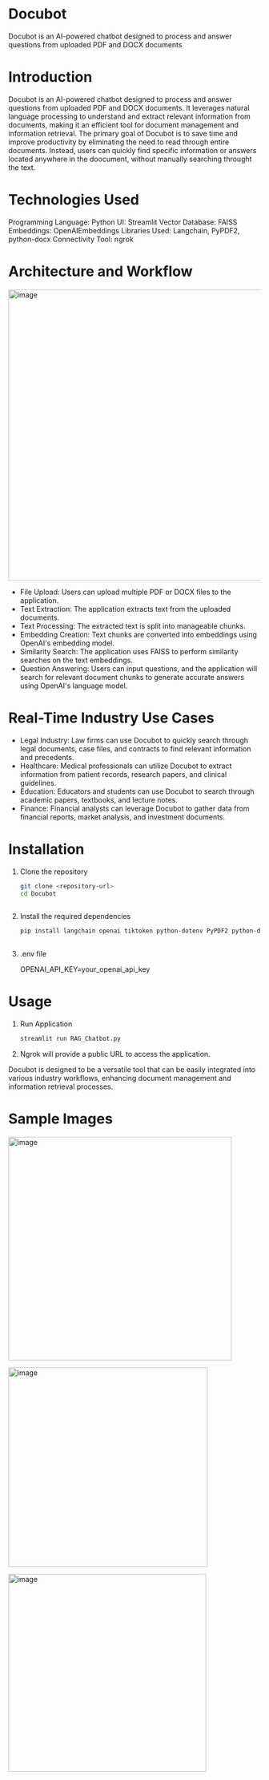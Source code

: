 # Docubot
Docubot is an AI-powered chatbot designed to process and answer questions from uploaded PDF and DOCX documents
# Introduction 
Docubot is an AI-powered chatbot designed to process and answer questions from uploaded PDF and DOCX documents. It leverages natural language processing to understand and extract relevant information from documents, making it an efficient tool for document management and information retrieval. The primary goal of Docubot is to save time and improve productivity by eliminating the need to read through entire documents. Instead, users can quickly find specific information or answers located anywhere in the doocument, without manually searching throught the text. 
# Technologies Used
Programming Language: Python
UI: Streamlit
Vector Database: FAISS
Embeddings: OpenAIEmbeddings
Libraries Used: Langchain, PyPDF2, python-docx
Connectivity Tool: ngrok
# Architecture and Workflow
<img width="581" alt="image" src="https://github.com/SaikiranBSK10/Docubot/assets/66936785/434b7222-ead4-42d6-905f-e9014378f2c6">

- File Upload: Users can upload multiple PDF or DOCX files to the application.
- Text Extraction: The application extracts text from the uploaded documents.
- Text Processing: The extracted text is split into manageable chunks.
- Embedding Creation: Text chunks are converted into embeddings using OpenAI's embedding model.
- Similarity Search: The application uses FAISS to perform similarity searches on the text embeddings.
- Question Answering: Users can input questions, and the application will search for relevant document chunks to generate accurate answers using OpenAI's language model.

# Real-Time Industry Use Cases
- Legal Industry: Law firms can use Docubot to quickly search through legal documents, case files, and contracts to find relevant information and precedents.
- Healthcare: Medical professionals can utilize Docubot to extract information from patient records, research papers, and clinical guidelines.
- Education: Educators and students can use Docubot to search through academic papers, textbooks, and lecture notes.
- Finance: Financial analysts can leverage Docubot to gather data from financial reports, market analysis, and investment documents.

# Installation
1. Clone the repository
   ```bash
   git clone <repository-url>
   cd Docubot
  
2. Install the required dependencies
   ```bash
   pip install langchain openai tiktoken python-dotenv PyPDF2 python-docx faiss-cpu streamlit pyngrok
  
3. .env file

     OPENAI_API_KEY=your_openai_api_key

# Usage 
1. Run Application
   ```bash
   streamlit run RAG_Chatbot.py

2. Ngrok will provide a public URL to access the application.

Docubot is designed to be a versatile tool that can be easily integrated into various industry workflows, enhancing document management and information retrieval processes.

# Sample Images 
<img width="446" alt="image" src="https://github.com/SaikiranBSK10/Docubot/assets/66936785/e48a234d-2622-4fe6-ab3d-7fbf9f01b0f3"> <br>

<img width="398" alt="image" src="https://github.com/SaikiranBSK10/Docubot/assets/66936785/c4f33200-d685-44f2-8e58-61a029fceb35"> <br>

<img width="395" alt="image" src="https://github.com/SaikiranBSK10/Docubot/assets/66936785/b8e87994-1d22-4f19-b36a-010f5cdc2789">






